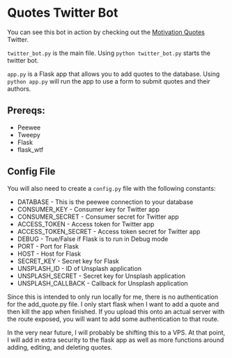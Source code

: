 # Quotes Twitter Bot

You can see this bot in action by checking out the [Motivation Quotes](https://twitter.com/myquotebot) Twitter.

`twitter_bot.py` is the main file. Using `python twitter_bot.py` starts the twitter bot.

`app.py` is a Flask app that allows you to add quotes to the database. Using `python app.py` will run the app to use a form to submit quotes and their authors.

## Prereqs:

* Peewee
* Tweepy
* Flask
* flask_wtf

## Config File

You will also need to create a `config.py` file with the following constants:

- DATABASE - This is the peewee connection to your database
- CONSUMER_KEY - Consumer key for Twitter app
- CONSUMER_SECRET - Consumer secret for Twitter app
- ACCESS_TOKEN - Access token for Twitter app
- ACCESS_TOKEN_SECRET - Access token secret for Twitter app
- DEBUG - True/False if Flask is to run in Debug mode
- PORT - Port for Flask
- HOST - Host for Flask
- SECRET_KEY - Secret key for Flask
- UNSPLASH_ID - ID of Unsplash application
- UNSPLASH_SECRET - Secret key for Unsplash application
- UNSPLASH_CALLBACK - Callback for Unsplash application

Since this is intended to only run locally for me, there is no authentication for the add_quote.py file. I only start flask when I want to add a quote and then kill the app when finished. If you upload this onto an actual server with the route exposed, you will want to add some authentication to that route.

In the very near future, I will probably be shifting this to a VPS. At that point, I will add in extra security to the flask app as well as more functions around adding, editing, and deleting quotes.
